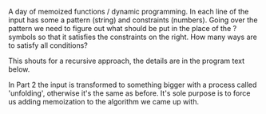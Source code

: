 A day of memoized functions / dynamic programming. In each line of the input has some a pattern (string) and constraints (numbers). Going over the pattern we need to figure out what should be put in the place of the ? symbols so that it satisfies the constraints on the right. How many ways are to satisfy all conditions?

This shouts for a recursive approach, the details are in the program text below.

In Part 2 the input is transformed to something bigger with a process
called 'unfolding', otherwise it's the same as before.
It's sole purpose is to force us adding memoization to the algorithm we came up with.
